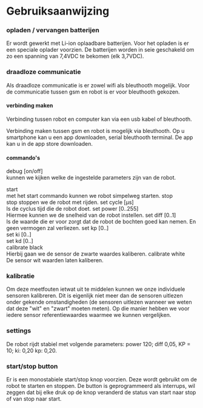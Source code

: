 # Gebruiksaanwijzing

### opladen / vervangen batterijen
Er wordt gewerkt met Li-ion oplaadbare batterijen. 
Voor het opladen is er een speciale oplader voorzien. 
De batterijen worden in seie geschakeld om zo een spanning van 7,4VDC te bekomen (elk 3,7VDC). 

### draadloze communicatie
Als draadloze communicatie is er zowel wifi als bleuthooth mogelijk. 
Voor de communicatie tussen gsm en robot is er voor bleuthooth gekozen. 

#### verbinding maken
Verbinding tussen robot en computer kan via een usb kabel of bleuthooth. 

Verbinding maken tussen gsm en robot is mogelijk via bleuthooth. 
Op u smartphone kan u een app downloaden, serial bleuthooth terminal. 
De app kan u in de app store downloaden. 

#### commando's
debug [on/off]  
kunnen we kijken welke de ingestelde parameters zijn van de robot. 

start  
met het start commando kunnen we robot simpelweg starten.
stop  
stop stoppen we de robot met rijden.
set cycle [µs]  
Is de cyclus tijd die de robot doet.
set power [0..255]  
Hiermee kunnen we de snelheid van de robot instellen.
set diff [0..1]  
Is de waarde die er voor zorgt dat de robot de bochten goed kan nemen. En geen vermogen zal verliezen. 
set kp [0..]  
set ki [0..]  
set kd [0..]  
calibrate black  
Hierbij gaan we de sensor de zwarte waardes kaliberen.
calibrate white  
De sensor wit waarden laten kaliberen. 

### kalibratie
Om deze meetfouten ietwat uit te middelen kunnen we onze individuele sensoren kalibreren. Dit is eigenlijk niet meer dan de sensoren uitlezen onder gekende omstandigheden (de sensoren uitlezen wanneer we weten dat deze "wit" en "zwart" moeten meten). Op die manier hebben we voor iedere sensor referentiewaardes waarmee we kunnen vergelijken.

### settings
De robot rijdt stabiel met volgende parameters: power 120; diff 0,05, KP = 10; ki: 0,20 kp: 0,20.

### start/stop button
Er is een monostabiele start/stop knop voorzien. Deze wordt gebruikt om de robot te starten en stoppen. 
De button is geprogrammeerd als interrups, wil zeggen dat bij elke druk op de knop veranderd de status van start naar stop of van stop naar start. 
